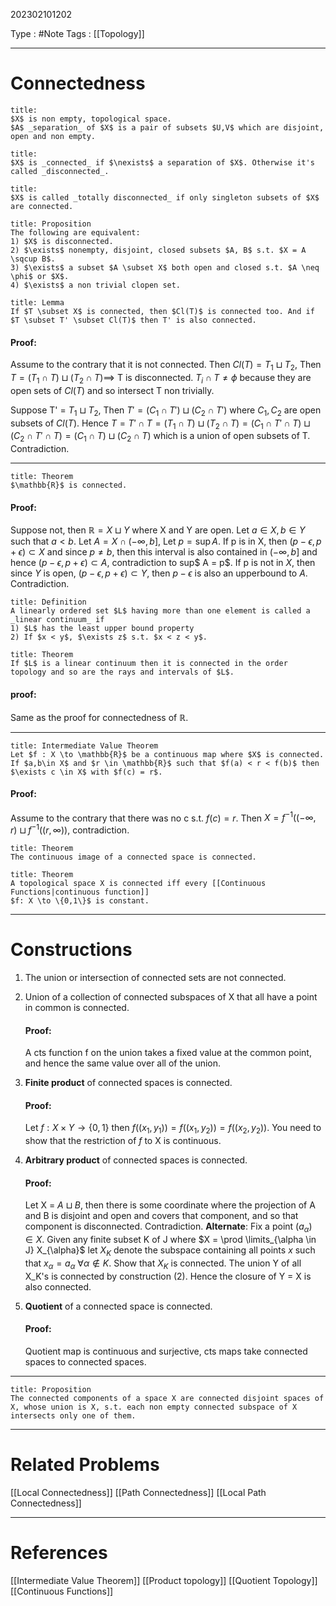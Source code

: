 202302101202

Type : #Note
Tags : [[Topology]]

---
# Connectedness
```ad-note
title:
$X$ is non empty, topological space.
$A$ _separation_ of $X$ is a pair of subsets $U,V$ which are disjoint, open and non empty.
```

```ad-note
title:
$X$ is _connected_ if $\nexists$ a separation of $X$. Otherwise it's called _disconnected_.
```

```ad-note
title:
$X$ is called _totally disconnected_ if only singleton subsets of $X$ are connected.
```

```ad-note
title: Proposition
The following are equivalent:
1) $X$ is disconnected.
2) $\exists$ nonempty, disjoint, closed subsets $A, B$ s.t. $X = A \sqcup B$.
3) $\exists$ a subset $A \subset X$ both open and closed s.t. $A \neq \phi$ or $X$.
4) $\exists$ a non trivial clopen set.
```

```ad-note
title: Lemma
If $T \subset X$ is connected, then $Cl(T)$ is connected too. And if $T \subset T' \subset Cl(T)$ then T' is also connected.
```
#### Proof:
Assume to the contrary that it is not connected.
Then $Cl(T) = T_1 \sqcup T_2$, Then $T = (T_1 \cap T) \sqcup (T_2 \cap T) \implies$ T is disconnected. $T_i \cap T \neq \phi$ because they are open sets of $Cl(T)$ and so intersect T non trivially.

Suppose T' = $T_1 \sqcup T_2$, Then $T' = (C_1 \cap T') \sqcup (C_2 \cap T')$ where $C_1,C_2$ are open subsets of $Cl(T)$. Hence $T = T' \cap T = (T_1 \cap T) \sqcup (T_2 \cap T) = (C_1 \cap T' \cap T) \sqcup (C_2 \cap T' \cap T) = (C_1 \cap T) \sqcup (C_2 \cap T)$ which is a union of open subsets of T. 
Contradiction. 

---

```ad-note
title: Theorem
$\mathbb{R}$ is connected.
```

#### Proof:
Suppose not, then $\mathbb{R} = X \sqcup Y$ where X and Y are open. Let $a \in X, b \in Y$ such that $a < b$. Let $A = X \cap (-\infty,b]$, Let $p = \sup A$. 
If p is in X, then $(p-\epsilon,p+\epsilon) \subset X$ and since $p \neq b$, then this interval is also contained in $(-\infty,b]$ and hence $(p-\epsilon,p+\epsilon) \subset A$, contradiction to sup$ A = p$.
If p is not in $X$, then since $Y$ is open,  $(p-\epsilon,p+\epsilon) \subset Y$, then $p-\epsilon$ is also an upperbound to $A$. Contradiction.


```ad-note
title: Definition
A linearly ordered set $L$ having more than one element is called a _linear continuum_ if
1) $L$ has the least upper bound property
2) If $x < y$, $\exists z$ s.t. $x < z < y$.
```

```ad-note
title: Theorem
If $L$ is a linear continuum then it is connected in the order topology and so are the rays and intervals of $L$.
```

#### proof:
Same as the proof for connectedness of $\mathbb{R}$.

--- 
```ad-note
title: Intermediate Value Theorem
Let $f : X \to \mathbb{R}$ be a continuous map where $X$ is connected. If $a,b\in X$ and $r \in \mathbb{R}$ such that $f(a) < r < f(b)$ then $\exists c \in X$ with $f(c) = r$.
```
#### Proof:
Assume to the contrary that there was no c s.t. $f(c) = r$. Then $X = f^{-1}((-\infty,r) \sqcup f^{-1}((r,\infty))$, contradiction.

```ad-note
title: Theorem
The continuous image of a connected space is connected.
```

```ad-note
title: Theorem
A topological space X is connected iff every [[Continuous Functions|continuous function]] 
$f: X \to \{0,1\}$ is constant.
```

---

# Constructions
1) The union or intersection of connected sets are not connected.
   
2) Union of a collection of connected subspaces of X that all have a point in common is connected.
   #### Proof:
   A cts function f on the union takes a fixed value at the common point, and hence the same value over all of the union. 
   
3) **Finite product** of connected spaces is connected.
   #### Proof:
   Let $f: X\times Y \to \{0,1\}$ then $f((x_1,y_1)) = f((x_1,y_2)) = f((x_2,y_2))$.  You need to show that the restriction of $f$ to X is continuous.
   
4) **Arbitrary product** of connected spaces is connected.
   #### Proof: 
   Let X = $A \sqcup B$, then there is some coordinate where the projection of A and B is disjoint and open and covers that component, and so that component is disconnected. Contradiction.
   **Alternate**: Fix a point $(a_{\alpha}) \in X$. 
   Given any finite subset K of J where $X  = \prod \limits_{\alpha \in J} X_{\alpha}$ let $X_K$ denote the subspace containing all points $x$ such that $x_\alpha = a_\alpha \ \forall \alpha \notin K$. Show that $X_K$ is connected.
   The union Y of all X_K's is connected by construction (2).
   Hence the closure of Y = X is also connected.
   
5) **Quotient** of a connected space is connected.
   #### Proof:
   Quotient map is continuous and surjective, cts maps take connected spaces to connected spaces.
---
```ad-note
title: Proposition
The connected components of a space X are connected disjoint spaces of X, whose union is X, s.t. each non empty connected subspace of X intersects only one of them.
```

---
# Related Problems
[[Local Connectedness]]
[[Path Connectedness]]
[[Local Path Connectedness]]

---
# References
[[Intermediate Value Theorem]]
[[Product topology]]
[[Quotient Topology]]
[[Continuous Functions]]